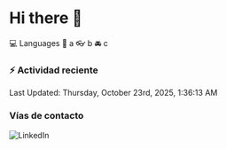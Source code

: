 # Hi there 👋

:computer: Languages
:pencil: a
:eyeglasses: b
:oncoming_automobile: c

### :zap: Actividad reciente
<!--RECENT_ACTIVITY:start-->
<!--RECENT_ACTIVITY:end-->
<!--RECENT_ACTIVITY:last_update-->
Last Updated: Thursday, October 23rd, 2025, 1:36:13 AM
<!--RECENT_ACTIVITY:last_update_end-->

### Vías de contacto

![LinkedIn](https://www.linkedin.com/in/irving-hernández-226846205/)
